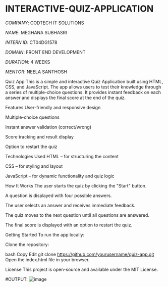 # INTERACTIVE-QUIZ-APPLICATION

*COMPANY*: CODTECH IT SOLUTIONS

*NAME*: MEGHANA SUBHASRI

*INTERN ID*: CT04DG1578

*DOMAIN*: FRONT END DEVELOPMENT

*DURATION*: 4 WEEKS

*MENTOR*: NEELA SANTHOSH

Quiz App
This is a simple and interactive Quiz Application built using HTML, CSS, and JavaScript. The app allows users to test their knowledge through a series of multiple-choice questions. It provides instant feedback on each answer and displays the final score at the end of the quiz.

Features
User-friendly and responsive design

Multiple-choice questions

Instant answer validation (correct/wrong)

Score tracking and result display

Option to restart the quiz

Technologies Used
HTML – for structuring the content

CSS – for styling and layout

JavaScript – for dynamic functionality and quiz logic

How It Works
The user starts the quiz by clicking the "Start" button.

A question is displayed with four possible answers.

The user selects an answer and receives immediate feedback.

The quiz moves to the next question until all questions are answered.

The final score is displayed with an option to restart the quiz.

Getting Started
To run the app locally:

Clone the repository:

bash
Copy
Edit
git clone https://github.com/yourusername/quiz-app.git
Open the index.html file in your browser.

License
This project is open-source and available under the MIT License.

#OUTPUT: ![image](https://github.com/user-attachments/assets/41461f3a-6c9d-44f9-b769-de0228ffea59)






